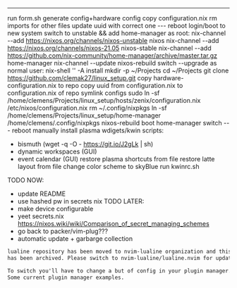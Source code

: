 ---
run form.sh
generate config+hardware config
copy configuration.nix
  rm imports for other files
  update uuid with correct one
--- reboot
login/boot to new system
switch to unstable && add home-manager
as root:
  nix-channel --add https://nixos.org/channels/nixos-unstable nixos
  nix-channel --add https://nixos.org/channels/nixos-21.05 nixos-stable
  nix-channel --add https://github.com/nix-community/home-manager/archive/master.tar.gz home-manager
  nix-channel --update
  nixos-rebuild switch --upgrade
as normal user:
  nix-shell '<home-manager>' -A install
  mkdir -p ~/Projects
  cd ~/Projects
  git clone https://github.com/clemak27/linux_setup.git
  copy hardware-configuration.nix to repo
  copy uuid from configuration.nix to configuration.nix of repo
  symlink configs
    sudo ln -sf /home/clemens/Projects/linux_setup/hosts/zenix/configuration.nix /etc/nixos/configuration.nix
    rm ~/.config/nixpkgs
    ln -sf /home/clemens/Projects/linux_setup/home-manager /home/clemens/.config/nixpkgs
  nixos-rebuild boot
  home-manager switch
--- reboot
manually install plasma wdigets/kwin scripts:
- bismuth (wget -q -O - https://git.io/J2gLk | sh)
- dynamic workspaces (GUI)
- event calendar (GUI)
restore plasma shortcuts from file
restore latte layout from file
change color scheme to skyBlue
run kwinrc.sh

TODO NOW:
- update README
- use hashed pw in secrets nix
TODO LATER:
- make device configurable
- yeet secrets.nix https://nixos.wiki/wiki/Comparison_of_secret_managing_schemes
- go back to packer/vim-plug???
- automatic update + garbarge collection

```txt
lualine repository has been moved to nvim-lualine organization and this repo
has been archived. Please switch to nvim-lualine/lualine.nvim for updates.

To switch you'll have to change a but of config in your plugin manager.
Some current plugin manager examples.
```
